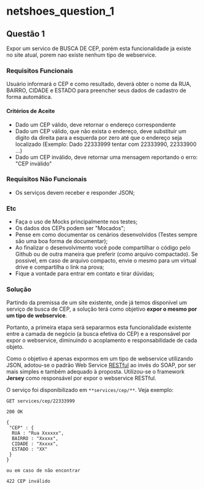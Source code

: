 # netshoes_question_1

## Questão 1

Expor um servico de BUSCA DE CEP, porém esta funcionalidade  ja existe no site atual, porem nao existe nenhum tipo de webservice.

### Requisitos Funcionais

Usuário informará o CEP e como resultado, deverá obter o nome da RUA, BAIRRO, CIDADE e ESTADO para preencher seus dados de cadastro de forma automática.

#### Critérios de Aceite

- Dado um CEP válido, deve retornar o endereço correspondente
- Dado um CEP válido, que não exista o endereço, deve substituir um digito da direita para a esquerda por zero até que o endereço seja localizado (Exemplo: Dado 22333999 tentar com 22333990, 22333900 …)
- Dado um CEP inválido, deve retornar uma mensagem reportando o erro: "CEP inválido"

### Requisitos Não Funcionais

- Os serviços devem receber e responder JSON;
 
### Etc

- Faça o uso de Mocks principalmente nos testes;
- Os dados dos CEPs podem ser "Mocados";
- Pense em como documentar os cenários desenvolvidos (Testes sempre são uma boa forma de documentar);
- Ao finalizar o desenvolvimento você pode compartilhar o código pelo Github ou de outra maneira que preferir (como arquivo compactado). Se possivel, em caso de arquivo compacto, envie o mesmo para um virtual drive e compartilha o link na prova;
- Fique a vontade para entrar em contato e tirar dúvidas;


### Solução

Partindo da premissa de um site existente, onde já temos disponível um serviço de busca de CEP, a solução terá como objetivo **expor o mesmo por um tipo de webservice**.

Portanto, a primeira etapa será separarmos esta funcionalidade existente entre a camada de negócio (a busca efetiva do CEP) e a responsável por expor o webservice, diminuindo o acoplamento e responsabilidade de cada objeto.

Como o objetivo é apenas expormos em um tipo de webservice utilizando JSON, adotou-se o padrão Web Service [RESTful](https://en.wikipedia.org/wiki/Representational_state_transfer) ao invés do SOAP, por ser mais simples e também adequado à proposta. Utilizou-se o framework **Jersey** como responsável por expor o webservice RESTful.

O serviço foi disponibilizado em `**services/cep/**`. Veja exemplo:

```
GET services/cep/22333999

200 OK

{
 "CEP" : {
  RUA : "Rua Xxxxxx",
  BAIRRO : "Xxxxx",
  CIDADE : "Xxxxx",
  ESTADO : "XX"
 }
}

ou em caso de não encontrar

422 CEP inválido

```




